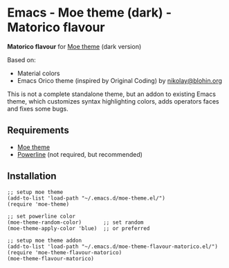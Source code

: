 Emacs - Moe theme (dark) - Matorico flavour
===========================================

**Matorico flavour** for [Moe theme](https://github.com/kuanyui/moe-theme.el) (dark version)

Based on:
* Material colors
* Emacs Orico theme (inspired by Original Coding) by <nikolay@blohin.org>

This is not a complete standalone theme, but an addon to existing Emacs theme,
which customizes syntax highlighting colors, adds operators faces and fixes some bugs.

Requirements
------------

* [Moe theme](https://github.com/kuanyui/moe-theme.el)
* [Powerline](http://github.com/milkypostman/powerline/) (not required, but recommended)

Installation
------------

```
;; setup moe theme
(add-to-list 'load-path "~/.emacs.d/moe-theme.el/")
(require 'moe-theme)

;; set powerline color
(moe-theme-random-color)       ;; set random
(moe-theme-apply-color 'blue)  ;; or preferred

;; setup moe theme addon
(add-to-list 'load-path "~/.emacs.d/moe-theme-flavour-matorico.el/")
(require 'moe-theme-flavour-matorico)
(moe-theme-flavour-matorico)
```
